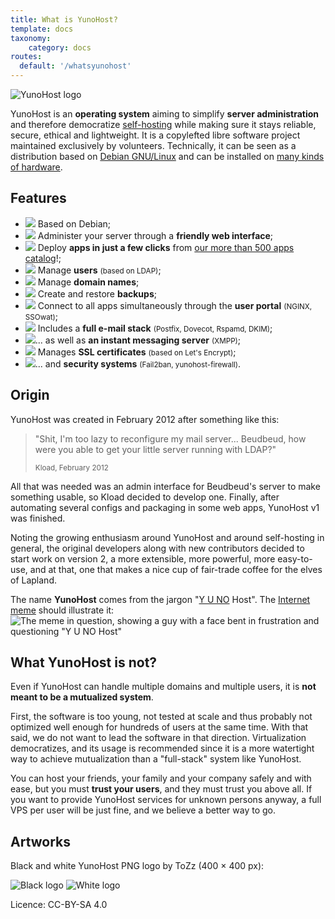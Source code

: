 ```yaml
---
title: What is YunoHost?
template: docs
taxonomy:
    category: docs
routes:
  default: '/whatsyunohost'
---
```


![YunoHost logo](image://YunoHost_logo_vertical.png?resize=400&id=ynhlogo)

YunoHost is an **operating system** aiming to simplify **server administration** and therefore democratize [self-hosting](/selfhosting) while making sure it stays reliable, secure, ethical and lightweight. It is a copylefted libre software project maintained exclusively by volunteers. Technically, it can be seen as a distribution based on [Debian GNU/Linux](https://debian.org) and can be installed on [many kinds of hardware](/install).

## Features

- ![](image://icon-debian.png?resize=32&classes=inline) Based on Debian;
- ![](image://icon-tools.png?resize=32&classes=inline) Administer your server through a **friendly web interface**;
- ![](image://icon-package.png?resize=32&classes=inline) Deploy **apps in just a few clicks** from [our more than 500 apps catalog](https://apps.yunohost.org)!;
- ![](image://icon-users.png?resize=32&classes=inline) Manage **users** <small>(based on LDAP)</small>;
- ![](image://icon-globe.png?resize=32&classes=inline) Manage **domain names**;
- ![](image://icon-medic.png?resize=32&classes=inline) Create and restore **backups**;
- ![](image://icon-door.png?resize=32&classes=inline) Connect to all apps simultaneously through the **user portal** <small>(NGINX, SSOwat)</small>;
- ![](image://icon-mail.png?resize=32&classes=inline) Includes a **full e-mail stack** <small>(Postfix, Dovecot, Rspamd, DKIM)</small>;
- ![](image://icon-messaging.png?resize=32&classes=inline)... as well as **an instant messaging server** <small>(XMPP)</small>;
- ![](image://icon-lock.png?resize=32&classes=inline) Manages **SSL certificates** <small>(based on Let's Encrypt)</small>;
- ![](image://icon-shield.png?resize=32&classes=inline)... and **security systems** <small>(Fail2ban, yunohost-firewall)</small>.

## Origin

YunoHost was created in February 2012 after something like this:

<blockquote><p>"Shit, I'm too lazy to reconfigure my mail server... Beudbeud, how were you able to get your little server running with LDAP?"</p>
<small>Kload, February 2012</small></blockquote>

All that was needed was an admin interface for Beudbeud's server to make something usable, so Kload decided to develop one. Finally, after automating several configs and packaging in some web apps, YunoHost v1 was finished.

Noting the growing enthusiasm around YunoHost and around self-hosting in general, the original developers along with new contributors decided to start work on version 2, a more extensible, more powerful, more easy-to-use, and at that, one that makes a nice cup of fair-trade coffee for the elves of Lapland.

The name **YunoHost** comes from the jargon "[Y U NO](https://knowyourmeme.com/memes/y-u-no-guy) Host". The [Internet meme](https://en.wikipedia.org/wiki/Internet_meme) should illustrate it:
![The meme in question, showing a guy with a face bent in frustration and questioning "Y U NO Host"](image://dude_yunohost.jpg)

## What YunoHost is not?

Even if YunoHost can handle multiple domains and multiple users, it is **not meant to be a mutualized system**.

First, the software is too young, not tested at scale and thus probably not optimized well enough for hundreds of users at the same time. With that said, we do not want to lead the software in that direction. Virtualization democratizes, and its usage is recommended since it is a more watertight way to achieve mutualization than a "full-stack" system like YunoHost.

You can host your friends, your family and your company safely and with ease, but you must **trust your users**, and they must trust you above all. If you want to provide YunoHost services for unknown persons anyway, a full VPS per user will be just fine, and we believe a better way to go.

## Artworks

Black and white YunoHost PNG logo by ToZz (400 × 400 px):

![Black logo](image://ynh_logo_black_300dpi.png?resize=220)
![White logo](image://ynh_logo_white_300dpi.png?resize=220&id=whitelogo)

Licence: CC-BY-SA 4.0
